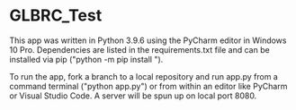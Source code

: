 # GLBRC_Test

This app was written in Python 3.9.6 using the PyCharm editor in Windows 10 Pro. Dependencies are listed in the 
requirements.txt file and can be installed via pip ("python -m pip install <library>").

To run the app, fork a branch to a local repository and run app.py from a command terminal ("python app.py") or from
within an editor like PyCharm or Visual Studio Code. A server will be spun up on local port 8080.
